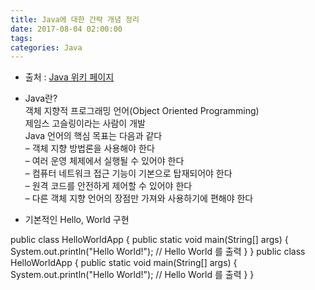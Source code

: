 ```yaml
---
title: Java에 대한 간략 개념 정리
date: 2017-08-04 02:00:00
tags:
categories: Java
---
```

- 출처 : [Java 위키 페이지](https://ko.wikipedia.org/wiki/%EC%9E%90%EB%B0%94_(%ED%94%84%EB%A1%9C%EA%B7%B8%EB%9E%98%EB%B0%8D_%EC%96%B8%EC%96%B4))
- Java란?<br/>
객체 지향적 프로그래밍 언어(Object Oriented Programming)<br/>
제임스 고슬링이라는 사람이 개발<br/>
Java 언어의 핵심 목표는 다음과 같다<br/>
– 객체 지향 방법론을 사용해야 한다<br/>
– 여러 운영 체제에서 실행될 수 있어야 한다<br/>
– 컴퓨터 네트워크 접근 기능이 기본으로 탑재되어야 한다<br/>
– 원격 코드를 안전하게 제어할 수 있어야 한다<br/>
– 다른 객체 지향 언어의 장점만 가져와 사용하기에 편해야 한다

- 기본적인 Hello, World 구현<br/>

public class HelloWorldApp {
  public static void main(String[] args) {
    System.out.println("Hello World!"); // Hello World 를 출력
  }
}
public class HelloWorldApp {
  public static void main(String[] args) {
    System.out.println("Hello World!"); // Hello World 를 출력
  }
}

